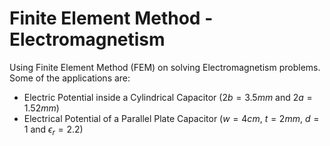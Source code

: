 # Finite Element Method - Electromagnetism
Using Finite Element Method (FEM) on solving Electromagnetism problems. Some of the applications are:

- Electric Potential inside a Cylindrical Capacitor ($2b = 3.5mm$ and $2a = 1.52mm$)
- Electrical Potential of a Parallel Plate Capacitor ($w = 4cm$, $t = 2mm$, $d = 1$ and $\epsilon_r = 2.2$)
